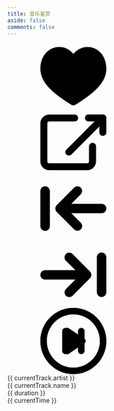 ```yaml
---
title: 音乐鉴赏
aside: false
comments: false
---
```


<link rel="stylesheet" href="/css/custom/music.css">
<div id="fm-container">
  <div class="wrapper" id="app">
    <div class="player">
      <div class="player__top">
        <div class="player-cover">
          <transition-group :name="transitionName">
              <div class="player-cover__item" v-if="$index === currentTrackIndex" :style="{ backgroundImage: `url(${track.cover})` }"  v-for="(track, $index) in tracks" :key="$index"></div>
          </transition-group>
        </div>
        <div class="player-controls">
          <div class="player-controls__item -favorite" :class="{ active : currentTrack.favorited }" @click="favorite">
            <svg class="icon"><use xlink:href="#icon-heart-o"></use></svg>
          </div>
          <a :href="currentTrack.url" target="_blank" class="player-controls__item">
            <svg class="icon"><use xlink:href="#icon-link"></use></svg>
          </a>
          <div class="player-controls__item" @click="prevTrack">
            <svg class="icon"><use xlink:href="#icon-prev"></use></svg>
          </div>
          <div class="player-controls__item" @click="nextTrack">
            <svg class="icon"><use xlink:href="#icon-next"></use></svg>
          </div>
          <div class="player-controls__item -xl js-play" @click="play">
            <svg class="icon"><use xlink:href="#icon-pause" v-if="isTimerPlaying"></use><use xlink:href="#icon-play" v-else></use></svg>
          </div>
        </div>
      </div>
      <div class="progress_fm" ref="progress_fm">
        <div class="progress__top">
          <div class="album-info" v-if="currentTrack">
            <div class="album-info__name">{{ currentTrack.artist }}</div>
            <div class="album-info__track">{{ currentTrack.name }}</div>
          </div>
          <div class="progress__duration">{{ duration }}</div>
        </div>
        <div class="progress__bar" @click="clickProgress">
          <div class="progress__current" :style="{ width : barWidth }"></div>
        </div>
        <div class="progress__time">{{ currentTime }}</div>
      </div>
      <div v-cloak></div>
    </div>
  </div>

<svg xmlns=http://www.w3.org/2000/svg hidden xmlns:xlink=http://www.w3.org/1999/xlink><defs><symbol id=icon-heart-o viewbox="0 0 32 32"><title>icon-heart-o</title><path d="M22.88 1.952c-2.72 0-5.184 1.28-6.88 3.456-1.696-2.176-4.16-3.456-6.88-3.456-4.48 0-9.024 3.648-9.024 10.592 0 7.232 7.776 12.704 15.072 17.248 0.256 0.16 0.544 0.256 0.832 0.256s0.576-0.096 0.832-0.256c7.296-4.544 15.072-10.016 15.072-17.248 0-6.944-4.544-10.592-9.024-10.592zM16 26.56c-4.864-3.072-12.736-8.288-12.736-14.016 0-5.088 3.040-7.424 5.824-7.424 2.368 0 4.384 1.504 5.408 4.032 0.256 0.608 0.832 0.992 1.472 0.992s1.248-0.384 1.472-0.992c1.024-2.528 3.040-4.032 5.408-4.032 2.816 0 5.824 2.304 5.824 7.424 0.064 5.728-7.808 10.976-12.672 14.016z"></path><path d="M16 30.144c-0.32 0-0.64-0.096-0.896-0.256-7.296-4.576-15.104-10.048-15.104-17.344 0-7.008 4.576-10.688 9.12-10.688 2.656 0 5.152 1.216 6.88 3.392 1.728-2.144 4.224-3.392 6.88-3.392 4.544 0 9.12 3.68 9.12 10.688 0 7.296-7.808 12.768-15.104 17.344-0.256 0.16-0.576 0.256-0.896 0.256zM9.12 2.048c-4.448 0-8.928 3.616-8.928 10.496 0 7.168 7.744 12.64 15.008 17.152 0.48 0.288 1.12 0.288 1.568 0 7.264-4.544 15.008-9.984 15.008-17.152 0-6.88-4.48-10.496-8.928-10.496-2.656 0-5.088 1.216-6.816 3.392l-0.032 0.128-0.064-0.096c-1.696-2.176-4.192-3.424-6.816-3.424zM16 26.688l-0.064-0.032c-3.808-2.4-12.768-8.032-12.768-14.112 0-5.152 3.072-7.52 5.952-7.52 2.432 0 4.48 1.536 5.504 4.096 0.224 0.576 0.768 0.928 1.376 0.928s1.152-0.384 1.376-0.928c1.024-2.56 3.072-4.096 5.504-4.096 2.848 0 5.952 2.336 5.952 7.52 0 6.080-8.96 11.712-12.768 14.112l-0.064 0.032zM9.12 5.248c-2.752 0-5.728 2.304-5.728 7.328 0 5.952 8.8 11.488 12.608 13.92 3.808-2.4 12.608-7.968 12.608-13.92 0-5.024-2.976-7.328-5.728-7.328-2.336 0-4.32 1.472-5.312 3.968-0.256 0.64-0.864 1.056-1.568 1.056s-1.312-0.416-1.568-1.056c-0.992-2.496-2.976-3.968-5.312-3.968z"></path><path d="M6.816 20.704c0.384 0.288 0.512 0.704 0.48 1.12 0.224 0.256 0.384 0.608 0.384 0.96 0 0.032 0 0.032 0 0.064 0.16 0.128 0.32 0.256 0.48 0.384 0.128 0.064 0.256 0.16 0.384 0.256 0.096 0.064 0.192 0.16 0.256 0.224 0.8 0.576 1.632 1.12 2.496 1.664 0.416 0.128 0.8 0.256 1.056 0.32 1.984 0.576 4.064 0.8 6.112 0.928 2.688-1.92 5.312-3.904 8-5.792 0.896-1.088 1.92-2.080 2.912-3.104v-7.552c-0.096-0.128-0.192-0.288-0.32-0.416-0.768-1.024-1.184-2.176-1.6-3.296-0.768-0.416-1.536-0.8-2.336-1.12-0.128-0.064-0.256-0.096-0.384-0.16h-21.568v12.992c1.312 0.672 2.496 1.6 3.648 2.528z"></path></symbol><symbol id=icon-heart viewbox="0 0 32 32"><title>icon-heart</title><path d="M22.88 1.952c-2.72 0-5.184 1.28-6.88 3.456-1.696-2.176-4.16-3.456-6.88-3.456-4.48 0-9.024 3.648-9.024 10.592 0 7.232 7.776 12.704 15.072 17.248 0.256 0.16 0.544 0.256 0.832 0.256s0.576-0.096 0.832-0.256c7.296-4.544 15.072-10.016 15.072-17.248 0-6.944-4.544-10.592-9.024-10.592zM16 26.56c-4.864-3.072-12.736-8.288-12.736-14.016 0-5.088 3.040-7.424 5.824-7.424 2.368 0 4.384 1.504 5.408 4.032 0.256 0.608 0.832 0.992 1.472 0.992s1.248-0.384 1.472-0.992c1.024-2.528 3.040-4.032 5.408-4.032 2.816 0 5.824 2.304 5.824 7.424 0.064 5.728-7.808 10.976-12.672 14.016z"></path><path d="M16 30.144c-0.32 0-0.64-0.096-0.896-0.256-7.296-4.576-15.104-10.048-15.104-17.344 0-7.008 4.576-10.688 9.12-10.688 2.656 0 5.152 1.216 6.88 3.392 1.728-2.144 4.224-3.392 6.88-3.392 4.544 0 9.12 3.68 9.12 10.688 0 7.296-7.808 12.768-15.104 17.344-0.256 0.16-0.576 0.256-0.896 0.256zM9.12 2.048c-4.448 0-8.928 3.616-8.928 10.496 0 7.168 7.744 12.64 15.008 17.152 0.48 0.288 1.12 0.288 1.568 0 7.264-4.544 15.008-9.984 15.008-17.152 0-6.88-4.48-10.496-8.928-10.496-2.656 0-5.088 1.216-6.816 3.392l-0.032 0.128-0.064-0.096c-1.696-2.176-4.192-3.424-6.816-3.424zM16 26.688l-0.064-0.032c-3.808-2.4-12.768-8.032-12.768-14.112 0-5.152 3.072-7.52 5.952-7.52 2.432 0 4.48 1.536 5.504 4.096 0.224 0.576 0.768 0.928 1.376 0.928s1.152-0.384 1.376-0.928c1.024-2.56 3.072-4.096 5.504-4.096 2.848 0 5.952 2.336 5.952 7.52 0 6.080-8.96 11.712-12.768 14.112l-0.064 0.032zM9.12 5.248c-2.752 0-5.728 2.304-5.728 7.328 0 5.952 8.8 11.488 12.608 13.92 3.808-2.4 12.608-7.968 12.608-13.92 0-5.024-2.976-7.328-5.728-7.328-2.336 0-4.32 1.472-5.312 3.968-0.256 0.64-0.864 1.056-1.568 1.056s-1.312-0.416-1.568-1.056c-0.992-2.496-2.976-3.968-5.312-3.968z"></path></symbol><symbol id=icon-infinity viewbox="0 0 32 32"><title>icon-infinity</title><path d="M29.312 20.832c-1.28 1.28-3.008 1.984-4.832 1.984s-3.52-0.704-4.832-1.984c-0.032-0.032-0.224-0.224-0.256-0.256v0 1.28c0 0.448-0.352 0.8-0.8 0.8s-0.8-0.352-0.8-0.8v-3.168c0-0.448 0.352-0.8 0.8-0.8h3.168c0.448 0 0.8 0.352 0.8 0.8s-0.352 0.8-0.8 0.8h-1.28c0.032 0.032 0.224 0.224 0.256 0.256 0.992 0.992 2.304 1.536 3.68 1.536 1.408 0 2.72-0.544 3.68-1.536 0.992-0.992 1.536-2.304 1.536-3.68s-0.544-2.72-1.536-3.68c-0.992-0.992-2.304-1.536-3.68-1.536-1.408 0-2.72 0.544-3.68 1.536l-8.416 8.448c-1.312 1.312-3.072 1.984-4.832 1.984s-3.488-0.672-4.832-1.984c-2.656-2.656-2.656-6.976 0-9.632s6.976-2.656 9.632 0c0.032 0.032 0.16 0.16 0.192 0.192l0.064 0.064v-1.28c0-0.448 0.352-0.8 0.8-0.8s0.8 0.352 0.8 0.8v3.168c0 0.448-0.352 0.8-0.8 0.8h-3.168c-0.448 0-0.8-0.352-0.8-0.8s0.352-0.8 0.8-0.8h1.28l-0.096-0.064c-0.032-0.032-0.16-0.16-0.192-0.192-0.992-0.992-2.304-1.536-3.68-1.536s-2.72 0.544-3.68 1.536c-2.048 2.048-2.048 5.344 0 7.392 0.992 0.992 2.304 1.536 3.68 1.536s2.72-0.544 3.68-1.536l8.512-8.512c1.28-1.28 3.008-1.984 4.832-1.984s3.52 0.704 4.832 1.984c2.624 2.656 2.624 7.008-0.032 9.664z"></path><path d="M24.512 23.488c-1.6 0-3.136-0.512-4.416-1.44-0.128 0.704-0.736 1.248-1.44 1.248-0.8 0-1.472-0.672-1.472-1.472v-3.168c0-0.8 0.672-1.472 1.472-1.472h3.168c0.8 0 1.472 0.672 1.472 1.472 0 0.608-0.384 1.152-0.928 1.376 0.64 0.352 1.376 0.544 2.144 0.544 1.216 0 2.368-0.48 3.2-1.344 0.864-0.864 1.344-1.984 1.344-3.2s-0.48-2.368-1.344-3.2c-0.864-0.864-1.984-1.344-3.2-1.344s-2.368 0.48-3.2 1.344l-8.512 8.48c-1.408 1.408-3.296 2.176-5.312 2.176s-3.872-0.768-5.312-2.176c-2.912-2.912-2.912-7.68 0-10.592 1.408-1.408 3.296-2.176 5.312-2.176 0 0 0 0 0 0 1.6 0 3.136 0.512 4.416 1.44 0.128-0.704 0.736-1.248 1.472-1.248 0.8 0 1.472 0.672 1.472 1.472v3.168c0 0.8-0.672 1.472-1.472 1.472h-3.168c-0.8 0-1.472-0.672-1.472-1.472 0-0.608 0.384-1.152 0.928-1.376-0.64-0.352-1.376-0.544-2.144-0.544-1.216 0-2.368 0.48-3.2 1.344-1.76 1.76-1.76 4.64 0 6.432 0.864 0.864 2.016 1.344 3.2 1.344 1.216 0 2.368-0.48 3.2-1.344l8.48-8.544c1.408-1.408 3.296-2.208 5.312-2.208s3.872 0.768 5.312 2.208c1.408 1.408 2.176 3.296 2.176 5.312s-0.768 3.872-2.208 5.312v0c0 0 0 0 0 0-1.408 1.408-3.296 2.176-5.28 2.176zM18.752 18.912l1.44 1.44c1.152 1.152 2.688 1.792 4.32 1.792s3.168-0.64 4.32-1.792v0c1.152-1.152 1.792-2.688 1.792-4.32s-0.64-3.168-1.792-4.32c-1.152-1.152-2.688-1.792-4.352-1.792-1.632 0-3.168 0.64-4.32 1.792l-8.48 8.448c-1.12 1.12-2.592 1.728-4.16 1.728s-3.072-0.608-4.16-1.728c-2.304-2.304-2.304-6.048 0-8.352 1.12-1.12 2.592-1.728 4.16-1.728s3.072 0.608 4.16 1.728l1.44 1.408h-2.912c-0.064 0-0.128 0.064-0.128 0.128s0.064 0.128 0.128 0.128h3.168c0.064 0 0.128-0.064 0.128-0.128v-3.168c0-0.064-0.064-0.128-0.128-0.128s-0.128 0.064-0.128 0.128v2.912l-1.408-1.408c-1.152-1.152-2.688-1.792-4.352-1.792-1.632 0-3.168 0.64-4.32 1.792-2.4 2.4-2.4 6.272 0 8.672 1.152 1.152 2.688 1.792 4.32 1.792s3.168-0.64 4.32-1.792l8.512-8.512c1.12-1.12 2.592-1.728 4.16-1.728s3.072 0.608 4.16 1.728c1.12 1.12 1.728 2.592 1.728 4.16s-0.608 3.072-1.728 4.16c-1.12 1.12-2.592 1.728-4.16 1.728s-3.072-0.608-4.16-1.728l-1.408-1.408h2.912c0.064 0 0.128-0.064 0.128-0.128s-0.064-0.128-0.128-0.128h-3.168c-0.064 0-0.128 0.064-0.128 0.128v3.168c0 0.064 0.064 0.128 0.128 0.128s0.128-0.064 0.128-0.128v-2.88z"></path></symbol><symbol id=icon-pause viewbox="0 0 32 32"><title>icon-pause</title><path d="M16 0.32c-8.64 0-15.68 7.040-15.68 15.68s7.040 15.68 15.68 15.68 15.68-7.040 15.68-15.68-7.040-15.68-15.68-15.68zM16 29.216c-7.296 0-13.216-5.92-13.216-13.216s5.92-13.216 13.216-13.216 13.216 5.92 13.216 13.216-5.92 13.216-13.216 13.216z"></path><path d="M16 32c-8.832 0-16-7.168-16-16s7.168-16 16-16 16 7.168 16 16-7.168 16-16 16zM16 0.672c-8.448 0-15.328 6.88-15.328 15.328s6.88 15.328 15.328 15.328c8.448 0 15.328-6.88 15.328-15.328s-6.88-15.328-15.328-15.328zM16 29.568c-7.488 0-13.568-6.080-13.568-13.568s6.080-13.568 13.568-13.568c7.488 0 13.568 6.080 13.568 13.568s-6.080 13.568-13.568 13.568zM16 3.104c-7.104 0-12.896 5.792-12.896 12.896s5.792 12.896 12.896 12.896c7.104 0 12.896-5.792 12.896-12.896s-5.792-12.896-12.896-12.896z"></path><path d="M12.16 22.336v0c-0.896 0-1.6-0.704-1.6-1.6v-9.472c0-0.896 0.704-1.6 1.6-1.6v0c0.896 0 1.6 0.704 1.6 1.6v9.504c0 0.864-0.704 1.568-1.6 1.568z"></path><path d="M19.84 22.336v0c-0.896 0-1.6-0.704-1.6-1.6v-9.472c0-0.896 0.704-1.6 1.6-1.6v0c0.896 0 1.6 0.704 1.6 1.6v9.504c0 0.864-0.704 1.568-1.6 1.568z"></path></symbol><symbol id=icon-play viewbox="0 0 32 32"><title>icon-play</title><path d="M21.216 15.168l-7.616-5.088c-0.672-0.416-1.504 0.032-1.504 0.832v10.176c0 0.8 0.896 1.248 1.504 0.832l7.616-5.088c0.576-0.416 0.576-1.248 0-1.664z"></path><path d="M13.056 22.4c-0.224 0-0.416-0.064-0.608-0.16-0.448-0.224-0.704-0.672-0.704-1.152v-10.176c0-0.48 0.256-0.928 0.672-1.152s0.928-0.224 1.344 0.064l7.616 5.088c0.384 0.256 0.608 0.672 0.608 1.088s-0.224 0.864-0.608 1.088l-7.616 5.088c-0.192 0.16-0.448 0.224-0.704 0.224zM13.056 10.272c-0.096 0-0.224 0.032-0.32 0.064-0.224 0.128-0.352 0.32-0.352 0.576v10.176c0 0.256 0.128 0.48 0.352 0.576 0.224 0.128 0.448 0.096 0.64-0.032l7.616-5.088c0.192-0.128 0.288-0.32 0.288-0.544s-0.096-0.416-0.288-0.544l-7.584-5.088c-0.096-0.064-0.224-0.096-0.352-0.096z"></path><path d="M16 0.32c-8.64 0-15.68 7.040-15.68 15.68s7.040 15.68 15.68 15.68 15.68-7.040 15.68-15.68-7.040-15.68-15.68-15.68zM16 29.216c-7.296 0-13.216-5.92-13.216-13.216s5.92-13.216 13.216-13.216 13.216 5.92 13.216 13.216-5.92 13.216-13.216 13.216z"></path><path d="M16 32c-8.832 0-16-7.168-16-16s7.168-16 16-16 16 7.168 16 16-7.168 16-16 16zM16 0.672c-8.448 0-15.328 6.88-15.328 15.328s6.88 15.328 15.328 15.328c8.448 0 15.328-6.88 15.328-15.328s-6.88-15.328-15.328-15.328zM16 29.568c-7.488 0-13.568-6.080-13.568-13.568s6.080-13.568 13.568-13.568c7.488 0 13.568 6.080 13.568 13.568s-6.080 13.568-13.568 13.568zM16 3.104c-7.104 0-12.896 5.792-12.896 12.896s5.792 12.896 12.896 12.896c7.104 0 12.896-5.792 12.896-12.896s-5.792-12.896-12.896-12.896z"></path></symbol><symbol id=icon-link viewbox="0 0 32 32"><title>link</title><path d="M23.584 17.92c0 0.864 0 1.728 0 2.56 0 1.312 0 2.656 0 3.968 0 0.352 0.032 0.736-0.032 1.12 0.032-0.16 0.032-0.288 0.064-0.448-0.032 0.224-0.096 0.448-0.16 0.64 0.064-0.128 0.128-0.256 0.16-0.416-0.096 0.192-0.192 0.384-0.32 0.576 0.096-0.128 0.16-0.224 0.256-0.352-0.128 0.16-0.288 0.32-0.48 0.48 0.128-0.096 0.224-0.16 0.352-0.256-0.192 0.128-0.352 0.256-0.576 0.32 0.128-0.064 0.256-0.128 0.416-0.16-0.224 0.096-0.416 0.16-0.64 0.16 0.16-0.032 0.288-0.032 0.448-0.064-0.256 0.032-0.512 0.032-0.768 0.032-0.448 0-0.896 0-1.312 0-1.472 0-2.976 0-4.448 0-1.824 0-3.616 0-5.44 0-1.568 0-3.104 0-4.672 0-0.736 0-1.44 0-2.176 0-0.128 0-0.224 0-0.352-0.032 0.16 0.032 0.288 0.032 0.448 0.064-0.224-0.032-0.448-0.096-0.64-0.16 0.128 0.064 0.256 0.128 0.416 0.16-0.192-0.096-0.384-0.192-0.576-0.32 0.128 0.096 0.224 0.16 0.352 0.256-0.16-0.128-0.32-0.288-0.48-0.48 0.096 0.128 0.16 0.224 0.256 0.352-0.128-0.192-0.256-0.352-0.32-0.576 0.064 0.128 0.128 0.256 0.16 0.416-0.096-0.224-0.16-0.416-0.16-0.64 0.032 0.16 0.032 0.288 0.064 0.448-0.032-0.256-0.032-0.512-0.032-0.768 0-0.448 0-0.896 0-1.312 0-1.472 0-2.976 0-4.448 0-1.824 0-3.616 0-5.44 0-1.568 0-3.104 0-4.672 0-0.736 0-1.44 0-2.176 0-0.128 0-0.224 0.032-0.352-0.032 0.16-0.032 0.288-0.064 0.448 0.032-0.224 0.096-0.448 0.16-0.64-0.064 0.128-0.128 0.256-0.16 0.416 0.096-0.192 0.192-0.384 0.32-0.576-0.096 0.128-0.16 0.224-0.256 0.352 0.128-0.16 0.288-0.32 0.48-0.48-0.128 0.096-0.224 0.16-0.352 0.256 0.192-0.128 0.352-0.256 0.576-0.32-0.128 0.064-0.256 0.128-0.416 0.16 0.224-0.096 0.416-0.16 0.64-0.16-0.16 0.032-0.288 0.032-0.448 0.064 0.48-0.064 0.96-0.032 1.44-0.032 0.992 0 1.952 0 2.944 0 1.216 0 2.432 0 3.616 0 1.056 0 2.112 0 3.168 0 0.512 0 1.024 0 1.536 0 0 0 0 0 0.032 0 0.448 0 0.896-0.192 1.184-0.48s0.512-0.768 0.48-1.184c-0.032-0.448-0.16-0.896-0.48-1.184s-0.736-0.48-1.184-0.48c-0.64 0-1.28 0-1.92 0-1.408 0-2.816 0-4.224 0-1.44 0-2.848 0-4.256 0-0.672 0-1.344 0-2.016 0-0.736 0-1.472 0.192-2.112 0.576s-1.216 0.96-1.568 1.6c-0.384 0.64-0.544 1.376-0.544 2.144 0 0.672 0 1.376 0 2.048 0 1.28 0 2.56 0 3.84 0 1.504 0 3.040 0 4.544 0 1.408 0 2.848 0 4.256 0 0.992 0 1.952 0 2.944 0 0.224 0 0.448 0 0.64 0 0.864 0.224 1.76 0.768 2.464 0.16 0.192 0.288 0.384 0.48 0.576s0.384 0.352 0.608 0.512c0.32 0.224 0.64 0.384 1.024 0.512 0.448 0.16 0.928 0.224 1.408 0.224 0.16 0 0.32 0 0.48 0 0.896 0 1.792 0 2.72 0 1.376 0 2.784 0 4.16 0 1.536 0 3.040 0 4.576 0 1.312 0 2.656 0 3.968 0 0.768 0 1.536 0 2.336 0 0.416 0 0.832-0.032 1.248-0.128 1.504-0.32 2.784-1.6 3.104-3.104 0.128-0.544 0.128-1.056 0.128-1.568 0-0.608 0-1.184 0-1.792 0-1.408 0-2.816 0-4.224 0-0.256 0-0.512 0-0.768 0-0.448-0.192-0.896-0.48-1.184s-0.768-0.512-1.184-0.48c-0.448 0.032-0.896 0.16-1.184 0.48-0.384 0.384-0.576 0.768-0.576 1.248v0z"></path><path d="M32 11.232c0-0.8 0-1.568 0-2.368 0-1.248 0-2.528 0-3.776 0-0.288 0-0.576 0-0.864 0-0.896-0.768-1.696-1.696-1.696-0.8 0-1.568 0-2.368 0-1.248 0-2.528 0-3.776 0-0.288 0-0.576 0-0.864 0-0.448 0-0.896 0.192-1.184 0.48s-0.512 0.768-0.48 1.184c0.032 0.448 0.16 0.896 0.48 1.184s0.736 0.48 1.184 0.48c0.8 0 1.568 0 2.368 0 1.248 0 2.528 0 3.776 0 0.288 0 0.576 0 0.864 0-0.576-0.576-1.12-1.12-1.696-1.696 0 0.8 0 1.568 0 2.368 0 1.248 0 2.528 0 3.776 0 0.288 0 0.576 0 0.864 0 0.448 0.192 0.896 0.48 1.184s0.768 0.512 1.184 0.48c0.448-0.032 0.896-0.16 1.184-0.48 0.352-0.256 0.544-0.64 0.544-1.12v0z"></path><path d="M15.040 21.888c0.16-0.16 0.288-0.288 0.448-0.448 0.384-0.384 0.8-0.8 1.184-1.184 0.608-0.608 1.184-1.184 1.792-1.792 0.704-0.704 1.44-1.44 2.176-2.176 0.8-0.8 1.568-1.568 2.368-2.368s1.6-1.6 2.4-2.4c0.736-0.736 1.504-1.504 2.24-2.24 0.64-0.64 1.248-1.248 1.888-1.888 0.448-0.448 0.896-0.896 1.344-1.344 0.224-0.224 0.448-0.416 0.64-0.64 0 0 0.032-0.032 0.032-0.032 0.32-0.32 0.48-0.768 0.48-1.184s-0.192-0.896-0.48-1.184c-0.32-0.288-0.736-0.512-1.184-0.48-0.512 0.032-0.928 0.16-1.248 0.48-0.16 0.16-0.288 0.288-0.448 0.448-0.384 0.384-0.8 0.8-1.184 1.184-0.608 0.608-1.184 1.184-1.792 1.792-0.704 0.704-1.44 1.44-2.176 2.176-0.8 0.8-1.568 1.568-2.368 2.368s-1.6 1.6-2.4 2.4c-0.736 0.736-1.504 1.504-2.24 2.24-0.64 0.64-1.248 1.248-1.888 1.888-0.448 0.448-0.896 0.896-1.344 1.344-0.224 0.224-0.448 0.416-0.64 0.64 0 0-0.032 0.032-0.032 0.032-0.32 0.32-0.48 0.768-0.48 1.184s0.192 0.896 0.48 1.184c0.32 0.288 0.736 0.512 1.184 0.48 0.48 0 0.928-0.16 1.248-0.48v0z"></path></symbol><symbol id=icon-next viewbox="0 0 32 32"><title>next</title><path d="M2.304 18.304h14.688l-4.608 4.576c-0.864 0.864-0.864 2.336 0 3.232 0.864 0.864 2.336 0.864 3.232 0l8.448-8.48c0.864-0.864 0.864-2.336 0-3.232l-8.448-8.448c-0.448-0.448-1.056-0.672-1.632-0.672s-1.184 0.224-1.632 0.672c-0.864 0.864-0.864 2.336 0 3.232l4.64 4.576h-14.688c-1.248 0-2.304 0.992-2.304 2.272s1.024 2.272 2.304 2.272z"></path><path d="M29.696 26.752c1.248 0 2.304-1.024 2.304-2.304v-16.928c0-1.248-1.024-2.304-2.304-2.304s-2.304 1.024-2.304 2.304v16.928c0.064 1.28 1.056 2.304 2.304 2.304z"></path></symbol><symbol id=icon-prev viewbox="0 0 32 32"><title>prev</title><path d="M29.696 13.696h-14.688l4.576-4.576c0.864-0.864 0.864-2.336 0-3.232-0.864-0.864-2.336-0.864-3.232 0l-8.448 8.48c-0.864 0.864-0.864 2.336 0 3.232l8.448 8.448c0.448 0.448 1.056 0.672 1.632 0.672s1.184-0.224 1.632-0.672c0.864-0.864 0.864-2.336 0-3.232l-4.608-4.576h14.688c1.248 0 2.304-1.024 2.304-2.304s-1.024-2.24-2.304-2.24z"></path><path d="M2.304 5.248c-1.248 0-2.304 1.024-2.304 2.304v16.928c0 1.248 1.024 2.304 2.304 2.304s2.304-1.024 2.304-2.304v-16.928c-0.064-1.28-1.056-2.304-2.304-2.304z"></path></symbol></defs></svg>
<script data-pjax src="https://cdn.jsdelivr.net/npm/vue@2.6.12/dist/vue.js"></script>
<script data-pjax src="/js/custom/music.js"></script>

